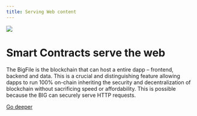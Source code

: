 ```yaml
---
title: Serving Web content
---
```


![](/img/how-it-works/web-content.jpg)

# Smart Contracts serve the web

The BigFile is the blockchain that can host a entire dapp – frontend, backend and data. This is a crucial and distinguishing feature allowing dapps to run 100% on-chain inheriting the security and decentralization of blockchain without sacrificing speed or affordability. This is possible because the BIG can securely serve HTTP requests.

[Go deeper](/how-it-works/smart-contracts-serve-the-web/)
